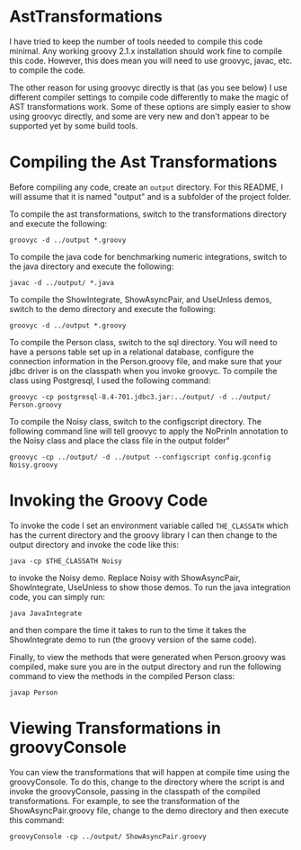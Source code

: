 AstTransformations
==================

I have tried to keep the number of tools needed to compile this code minimal.  Any working groovy 2.1.x installation should work fine to compile this code.  However, this does mean you will need to use groovyc, javac, etc. to compile the code.

The other reason for using groovyc directly is that (as you see below) I use different compiler settings to compile code differently to make the magic of AST transformations work.  Some of these options are simply easier to show using groovyc directly, and some are very new and don't appear to be supported yet by some build tools.

Compiling the Ast Transformations
=================================
Before compiling any code, create an ```output``` directory.  For this README, I will assume that it is named "output" and is a subfolder of the project folder.

To compile the ast transformations, switch to the transformations directory and execute the following:

```groovyc -d ../output *.groovy```

To compile the java code for benchmarking numeric integrations, switch to the java directory and execute the following:

```javac -d ../output/ *.java```

To compile the ShowIntegrate, ShowAsyncPair, and UseUnless demos, switch to the demo directory and execute the following:

```groovyc -d ../output *.groovy```

To compile the Person class, switch to the sql directory.  You will need to have a persons table set up in a relational database, configure the connection information in the Person.groovy file, and make sure that your jdbc driver is on the classpath when you invoke groovyc.  To compile the class using Postgresql, I used the following command:

```groovyc -cp postgresql-8.4-701.jdbc3.jar:../output/ -d ../output/ Person.groovy```

To compile the Noisy class, switch to the configscript directory.  The following command line will tell groovyc to apply the NoPrinln annotation to the Noisy class and place the class file in the output folder"

```groovyc -cp ../output/ -d ../output --configscript config.gconfig Noisy.groovy```

Invoking the Groovy Code
========================
To invoke the code I set an environment variable called ```THE_CLASSATH``` which has the current directory and the groovy library I can then change to the output directory and invoke the code like this:

```java -cp $THE_CLASSATH Noisy```

to invoke the Noisy demo.  Replace Noisy with ShowAsyncPair, ShowIntegrate, UseUnless to show those demos.  To run the java integration code, you can simply run:

```java JavaIntegrate```

and then compare the time it takes to run to the time it takes the ShowIntegrate demo to run (the groovy version of the same code).

Finally, to view the methods that were generated when Person.groovy was compiled, make sure you are in the output directory and run the following command to view the methods in the compiled Person class:

```javap Person```

Viewing Transformations in groovyConsole
========================================
You can view the transformations that will happen at compile time using the groovyConsole.  To do this, change to the directory where the script is and invoke the groovyConsole, passing in the classpath of the compiled transformations.  For example, to see the transformation of the ShowAsyncPair.groovy file, change to the demo directory and then execute this command:

```groovyConsole -cp ../output/ ShowAsyncPair.groovy```